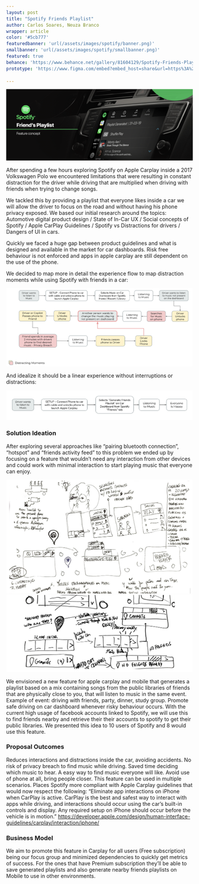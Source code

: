 ```yaml
---
layout: post
title: "Spotify Friends Playlist"
author: Carlos Soares, Neuza Branco
wrapper: article
color: '#5cb777'
featuredbanner: 'url(/assets/images/spotify/banner.png)'
smallbanner: 'url(/assets/images/spotify/smallbanner.png)'
featured: true
behance: 'https://www.behance.net/gallery/81604129/Spotify-Friends-Playlist'
prototype: 'https://www.figma.com/embed?embed_host=share&url=https%3A%2F%2Fwww.figma.com%2Fproto%2FKfWiyMdxZVLpdkKgBOvdfB3k%2FMockups%3Fnode-id%3D1%253A20%26viewport%3D178%252C445%252C0.15573294460773468%26scaling%3Dmin-zoom'

---
```


![banner](/assets/images/spotify/banner.png)


After spending a few hours exploring Spotify on Apple Carplay inside a 2017
Volkswagen Polo we encountered limitations that were resulting in constant distraction for
the driver while driving that are multiplied when driving with friends when trying to change
songs.  

We tackled this by providing a playlist that everyone likes inside a car we will allow
the driver to focus on the road and without having his phone privacy exposed.
We based our initial research around the topics: 
Automotive digital product design / State of In-Car UX / Social concepts of Spotify / Apple CarPlay Guidelines / Spotify vs Distractions for drivers / Dangers of UI in cars.  

Quickly we faced a huge gap between product guidelines and what is designed and available in the market for car dashboards. Risk free behaviour is not enforced and apps in apple carplay are still dependent on the use of the phone.

We decided to map more in detail the experience flow to map distraction moments while using Spotify with friends in a car:

![flow](/assets/images/spotify/flow.png)


And idealize it should be a linear experience without interruptions or distractions:

![flowideal](/assets/images/spotify/flowideal.png)

### Solution Ideation

After exploring several approaches like “pairing bluetooth connection”, “hotspot” and “friends activity feed” to this problem we ended up by focusing on a feature that wouldn’t need any interaction from other devices and could work with minimal interaction to start playing music that everyone can enjoy.

![draft](/assets/images/spotify/draft.png)
![draft](/assets/images/spotify/draft2.jpg)

We envisioned a new feature for apple carplay and mobile that generates a playlist based on a mix containing songs from the public libraries of friends that are physically close to you, that will listen to music in the same event. Example of event: driving with friends, party, dinner, study group. Promote safe driving on car dashboard whenever risky behaviour occurs. 
With the current high usage of facebook accounts linked to Spotify, we will use this to find friends nearby and retrieve their their accounts to spotify to get their public libraries. 
We presented this idea to 10 users of Spotify and 8 would use this feature.  


### Proposal Outcomes

Reduces interactions and distractions inside the car, avoiding accidents.
No risk of privacy breach to find music while driving.
Saved time deciding which music to hear.
A easy way to find music everyone will like.
Avoid use of phone at all, bring people closer. 
This feature can be used in multiple scenarios.
Places Spotify more compliant with Apple Carplay guidelines that would now respect the following: “Eliminate app interactions on iPhone when CarPlay is active. CarPlay is the best and safest way to interact with apps while driving, and interactions should occur using the car’s built-in controls and display. Any required setup on iPhone should occur before the vehicle is in motion.” https://developer.apple.com/design/human-interface-guidelines/carplay/interaction/iphone/  


### Business Model 

We aim to promote this feature in Carplay for all users (Free subscription) being our focus group and minimized dependencies to quickly get metrics of success. 
	For the ones that have Premium subscription they’ll be able to save generated playlists and also generate nearby friends playlists on Mobile to use in other environments.  




